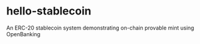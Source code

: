 # hello-stablecoin
An ERC-20 stablecoin system demonstrating on-chain provable mint using OpenBanking
